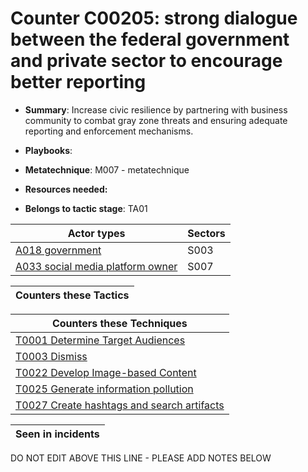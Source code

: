 # Counter C00205: strong dialogue between the federal government and private sector to encourage better reporting

* **Summary**: Increase civic resilience by partnering with business community to combat gray zone threats and ensuring adequate reporting and enforcement mechanisms. 

* **Playbooks**: 

* **Metatechnique**: M007 - metatechnique

* **Resources needed:** 

* **Belongs to tactic stage**: TA01


| Actor types | Sectors |
| ----------- | ------- |
| [A018 government ](../generated_pages/actortypes/A018.md) | S003 |
| [A033 social media platform owner](../generated_pages/actortypes/A033.md) | S007 |



| Counters these Tactics |
| ---------------------- |



| Counters these Techniques |
| ------------------------- |
| [T0001 Determine Target Audiences](../generated_pages/techniques/T0001.md) |
| [T0003 Dismiss](../generated_pages/techniques/T0003.md) |
| [T0022 Develop Image-based Content](../generated_pages/techniques/T0022.md) |
| [T0025 Generate information pollution](../generated_pages/techniques/T0025.md) |
| [T0027 Create hashtags and search artifacts](../generated_pages/techniques/T0027.md) |



| Seen in incidents |
| ----------------- |


DO NOT EDIT ABOVE THIS LINE - PLEASE ADD NOTES BELOW